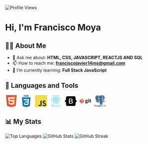 ![Profile Views](https://komarev.com/ghpvc/?username=franciscojavier17)


# Hi, I'm Francisco Moya

## 👨‍💻 About Me
- 💬 Ask me about: **HTML, CSS, JAVASCRIPT, REACTJS AND SQL**
- 📫 How to reach me: **franciscojavier14ms@gmail.com**
- 🌱 I’m currently learning: **Full Stack JavaScript**

## 🔨 Languages and Tools
<div align="left">
    <img src="https://github.com/devicons/devicon/blob/master/icons/html5/html5-original.svg" title="HTML5" alt="HTML" width="40" height="40"/>&nbsp;
    <img src="https://github.com/devicons/devicon/blob/master/icons/css3/css3-plain-wordmark.svg"  title="CSS3" alt="CSS" width="40" height="40"/>&nbsp;
    <img src="https://github.com/devicons/devicon/blob/master/icons/javascript/javascript-original.svg" title="JavaScript" alt="JavaScript" width="40" height="40"/>&nbsp;
    <img src="https://github.com/devicons/devicon/blob/master/icons/react/react-original-wordmark.svg" title="React" alt="React" width="40" height="40"/>&nbsp;
    <img src="https://github.com/devicons/devicon/blob/master/icons/bootstrap/bootstrap-plain.svg" title="Bootstrap" alt="Bootstrap" width="40" height="40"/>&nbsp;
    <img src="https://github.com/devicons/devicon/blob/master/icons/git/git-original-wordmark.svg" title="Git" alt="Git" width="40" height="40"/>&nbsp;
    <img src="https://github.com/devicons/devicon/blob/master/icons/postgresql/postgresql-original-wordmark.svg" title="Postgresql" alt="Postgresql" width="40" height="40"/>&nbsp;
</div>

## 📊 My Stats
![Top Languages](https://github-readme-stats.vercel.app/api/top-langs?username=franciscojavier17&show_icons=true&locale=en&layout=compact)
![GitHub Stats](https://github-readme-stats.vercel.app/api?username=franciscojavier17&show_icons=true&locale=en)
![GitHub Streak](https://github-readme-streak-stats.herokuapp.com/?user=franciscojavier17)

